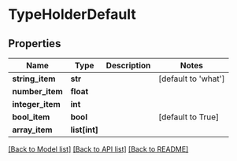 # TypeHolderDefault

## Properties
Name | Type | Description | Notes
------------ | ------------- | ------------- | -------------
**string_item** | **str** |  | [default to 'what']
**number_item** | **float** |  | 
**integer_item** | **int** |  | 
**bool_item** | **bool** |  | [default to True]
**array_item** | **list[int]** |  | 

[[Back to Model list]](../README.md#documentation-for-models) [[Back to API list]](../README.md#documentation-for-api-endpoints) [[Back to README]](../README.md)


